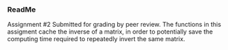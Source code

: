 ### ReadMe

Assignment #2 Submitted for grading by peer review. The functions in this assigment cache the inverse of a matrix, in order to potentially save the computing time required to repeatedly invert the same matrix.
